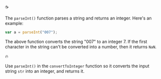 :coffee:

The `parseInt()` function parses a string and returns an integer. Here's an example:

```javascript
var a = parseInt("007");
```

The above function converts the string "007" to an integer 7. If the first character in the string can't be converted into a number, then it returns `NaN`.

:fire:

Use `parseInt()` in the `convertToInteger` function so it converts the input string `str` into an integer, and returns it.
